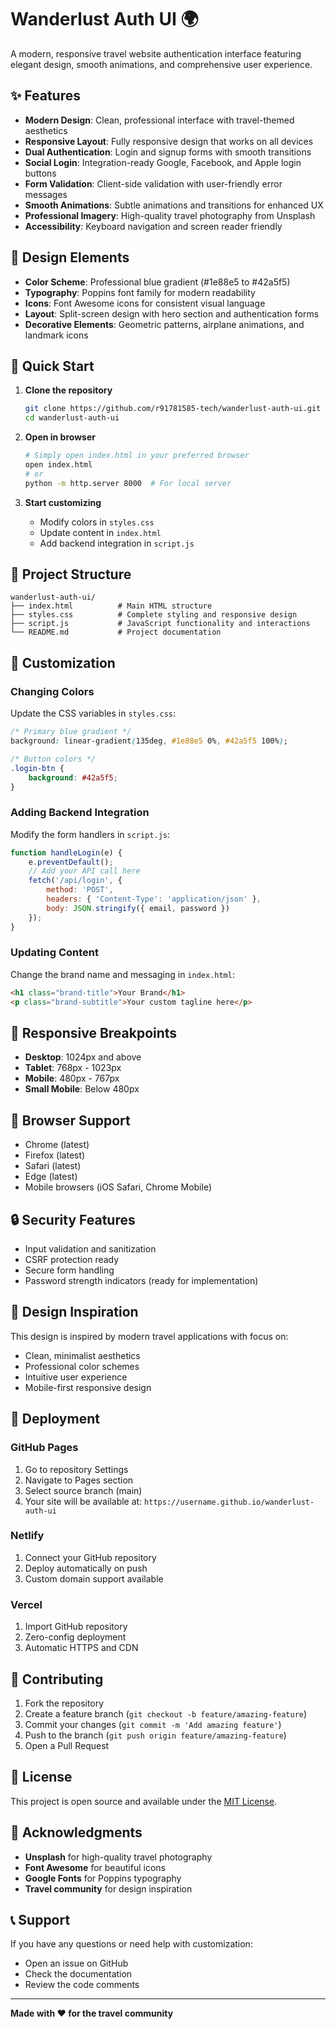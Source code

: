 # Wanderlust Auth UI 🌍

A modern, responsive travel website authentication interface featuring elegant design, smooth animations, and comprehensive user experience.

## ✨ Features

- **Modern Design**: Clean, professional interface with travel-themed aesthetics
- **Responsive Layout**: Fully responsive design that works on all devices
- **Dual Authentication**: Login and signup forms with smooth transitions
- **Social Login**: Integration-ready Google, Facebook, and Apple login buttons
- **Form Validation**: Client-side validation with user-friendly error messages
- **Smooth Animations**: Subtle animations and transitions for enhanced UX
- **Professional Imagery**: High-quality travel photography from Unsplash
- **Accessibility**: Keyboard navigation and screen reader friendly

## 🎨 Design Elements

- **Color Scheme**: Professional blue gradient (#1e88e5 to #42a5f5)
- **Typography**: Poppins font family for modern readability
- **Icons**: Font Awesome icons for consistent visual language
- **Layout**: Split-screen design with hero section and authentication forms
- **Decorative Elements**: Geometric patterns, airplane animations, and landmark icons

## 🚀 Quick Start

1. **Clone the repository**
   ```bash
   git clone https://github.com/r91781585-tech/wanderlust-auth-ui.git
   cd wanderlust-auth-ui
   ```

2. **Open in browser**
   ```bash
   # Simply open index.html in your preferred browser
   open index.html
   # or
   python -m http.server 8000  # For local server
   ```

3. **Start customizing**
   - Modify colors in `styles.css`
   - Update content in `index.html`
   - Add backend integration in `script.js`

## 📁 Project Structure

```
wanderlust-auth-ui/
├── index.html          # Main HTML structure
├── styles.css          # Complete styling and responsive design
├── script.js           # JavaScript functionality and interactions
└── README.md           # Project documentation
```

## 🔧 Customization

### Changing Colors
Update the CSS variables in `styles.css`:
```css
/* Primary blue gradient */
background: linear-gradient(135deg, #1e88e5 0%, #42a5f5 100%);

/* Button colors */
.login-btn {
    background: #42a5f5;
}
```

### Adding Backend Integration
Modify the form handlers in `script.js`:
```javascript
function handleLogin(e) {
    e.preventDefault();
    // Add your API call here
    fetch('/api/login', {
        method: 'POST',
        headers: { 'Content-Type': 'application/json' },
        body: JSON.stringify({ email, password })
    });
}
```

### Updating Content
Change the brand name and messaging in `index.html`:
```html
<h1 class="brand-title">Your Brand</h1>
<p class="brand-subtitle">Your custom tagline here</p>
```

## 📱 Responsive Breakpoints

- **Desktop**: 1024px and above
- **Tablet**: 768px - 1023px
- **Mobile**: 480px - 767px
- **Small Mobile**: Below 480px

## 🎯 Browser Support

- Chrome (latest)
- Firefox (latest)
- Safari (latest)
- Edge (latest)
- Mobile browsers (iOS Safari, Chrome Mobile)

## 🔒 Security Features

- Input validation and sanitization
- CSRF protection ready
- Secure form handling
- Password strength indicators (ready for implementation)

## 🎨 Design Inspiration

This design is inspired by modern travel applications with focus on:
- Clean, minimalist aesthetics
- Professional color schemes
- Intuitive user experience
- Mobile-first responsive design

## 🚀 Deployment

### GitHub Pages
1. Go to repository Settings
2. Navigate to Pages section
3. Select source branch (main)
4. Your site will be available at: `https://username.github.io/wanderlust-auth-ui`

### Netlify
1. Connect your GitHub repository
2. Deploy automatically on push
3. Custom domain support available

### Vercel
1. Import GitHub repository
2. Zero-config deployment
3. Automatic HTTPS and CDN

## 🤝 Contributing

1. Fork the repository
2. Create a feature branch (`git checkout -b feature/amazing-feature`)
3. Commit your changes (`git commit -m 'Add amazing feature'`)
4. Push to the branch (`git push origin feature/amazing-feature`)
5. Open a Pull Request

## 📄 License

This project is open source and available under the [MIT License](LICENSE).

## 🙏 Acknowledgments

- **Unsplash** for high-quality travel photography
- **Font Awesome** for beautiful icons
- **Google Fonts** for Poppins typography
- **Travel community** for design inspiration

## 📞 Support

If you have any questions or need help with customization:
- Open an issue on GitHub
- Check the documentation
- Review the code comments

---

**Made with ❤️ for the travel community**